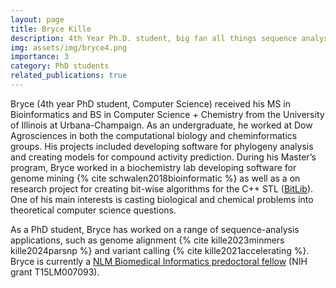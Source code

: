 ```yaml
---
layout: page
title: Bryce Kille
description: 4th Year Ph.D. student, big fan all things sequence analysis, high-performance computing, and discrete algorithms.
img: assets/img/bryce4.png
importance: 3
category: PhD students
related_publications: true
---
```


Bryce (4th year PhD student, Computer Science) received his MS in Bioinformatics and BS in 
Computer Science + Chemistry from the University of Illinois at Urbana-Champaign. As an 
undergraduate, he worked at Dow Agrosciences in both the computational biology and cheminformatics 
groups. His projects included developing software for phylogeny analysis and creating models for 
compound activity prediction. During his Master’s program, Bryce worked in a biochemistry lab 
developing software for genome mining {% cite schwalen2018bioinformatic %}
as well as a on research project for creating bit-wise 
algorithms for the C++ STL ([BitLib](https://github.com/bkille/BitLib)). 
One of his main interests is casting biological and chemical problems 
into theoretical computer science questions. 

As a PhD student, Bryce has worked on a range of sequence-analysis applications, such as 
genome alignment {% cite kille2023minmers kille2024parsnp %} and variant calling 
{% cite kille2021accelerating %}. 
Bryce is currently a [NLM Biomedical Informatics predoctoral fellow](https://www.gulfcoastconsortia.org/home/training/bmi-nlm/) 
(NIH grant T15LM007093).

